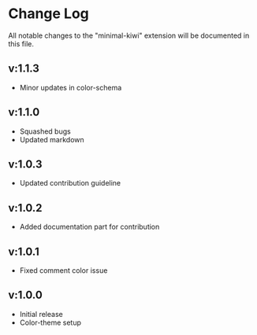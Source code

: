 # Change Log

All notable changes to the "minimal-kiwi" extension will be documented in this file.


## v:1.1.3
- Minor updates in color-schema

## v:1.1.0
- Squashed bugs
- Updated markdown

## v:1.0.3
- Updated contribution guideline


## v:1.0.2
- Added documentation part for contribution


## v:1.0.1
- Fixed comment color issue


## v:1.0.0
- Initial release
- Color-theme setup
